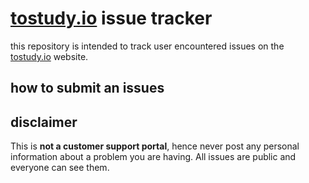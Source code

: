 # [tostudy.io](https://tostudy.io) issue tracker
this repository is intended to track user encountered issues on the [tostudy.io](https://tostudy.io) website.

## how to submit an issues


## disclaimer
This is **not a customer support portal**, hence never post any personal information about a problem you are having. All issues are public and everyone can see them.